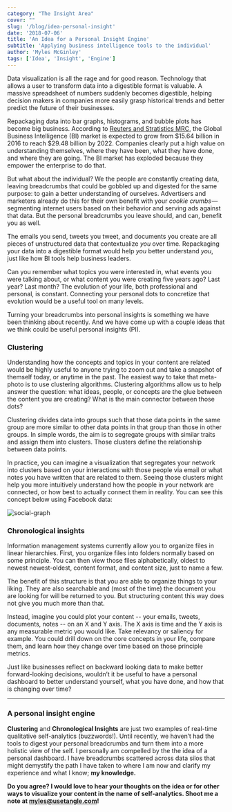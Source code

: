 ```yaml
---
category: "The Insight Area"
cover: ""
slug: '/blog/idea-personal-insight'
date: '2018-07-06'
title: 'An Idea for a Personal Insight Engine'
subtitle: 'Applying business intelligence tools to the individual'
author: 'Myles McGinley'
tags: ['Idea', 'Insight', 'Engine']
---
```


Data visualization is all the rage and for good reason. Technology that allows a user to transform data into a digestible format is valuable. A massive spreadsheet of numbers suddenly becomes digestible, helping decision makers in companies more easily grasp historical trends and better predict the future of their businesses.

Repackaging data into bar graphs, histograms, and bubble plots has become big business. According to [Reuters and Stratistics MRC](https://www.reuters.com/brandfeatures/venture-capital/article?id=5619), the Global Business Intelligence (BI) market is expected to grow from $15.64 billion in 2016 to reach $29.48 billion by 2022. Companies clearly put a high value on understanding themselves, where they have been, what they have done, and where they are going. The BI market has exploded because they empower the enterprise to do that.

But what about the individual? We the people are constantly creating data, leaving breadcrumbs that could be gobbled up and digested for the same purpose: to gain a better understanding of ourselves. Advertisers and marketers already do this for their own benefit with your *cookie crumbs* — segmenting internet users based on their behavior and serving ads against that data. But the personal breadcrumbs you leave should, and can, benefit you as well.

The emails you send, tweets you tweet, and documents you create are all pieces of unstructured data that contextualize *you* over time. Repackaging your data into a digestible format would help *you* better understand *you*, just like how BI tools help business leaders.

Can you remember what topics you were interested in, what events you were talking about, or what content you were creating five years ago? Last year? Last month? The evolution of your life, both professional and personal, is constant. Connecting your personal dots to concretize that evolution would be a useful tool on many levels.

Turning your breadcrumbs into personal insights is something we have been thinking about recently. And we have come up with a couple ideas that we think could be useful personal insights (PI).

### Clustering

Understanding how the concepts and topics in your content are related would be highly useful to anyone trying to zoom out and take a snapshot of themself today, or anytime in the past. The easiest way to take that meta-photo is to use clustering algorithms. Clustering algorithms allow us to help answer the question: what ideas, people, or concepts are the glue between the content you are creating? What is the main connector between those dots?

Clustering divides data into groups such that those data points in the same group are more similar to other data points in that group than those in other groups. In simple words, the aim is to segregate groups with similar traits and assign them into clusters. Those clusters define the relationship between data points.

In practice, you can imagine a visualization that segregates your network into clusters based on your interactions with those people via email or what notes you have written that are related to them. Seeing those clusters might help you more intuitively understand how the people in your network are connected, or how best to actually connect them in reality. You can see this concept below using Facebook data:

![social-graph](https://storage.googleapis.com/usetangle-static-assets/blog/social-graph.png)

### Chronological insights

Information management systems currently allow you to organize files in linear hierarchies. First, you organize files into folders normally based on some principle. You can then view those files alphabetically, oldest to newest newest-oldest, content format, and content size, just to name a few.

The benefit of this structure is that you are able to organize things to your liking. They are also searchable and (most of the time) the document you are looking for will be returned to you. But structuring content this way does not give you much more than that.

Instead, imagine you could plot your content -- your emails, tweets, documents, notes -- on an X and Y axis. The X axis is time and the Y axis is any measurable metric you would like. Take relevancy or saliency for example. You could drill down on the core concepts in your life, compare them, and learn how they change over time based on those principle metrics.

Just like businesses reflect on backward looking data to make better forward-looking decisions, wouldn’t it be useful to have a personal dashboard to better understand yourself, what you have done, and how that is changing over time?

---

### A personal insight engine

**Clustering** and **Chronological Insights** are just two examples of real-time qualitative self-analytics (buzzwords!). Until recently, we haven’t had the tools to digest your personal breadcrumbs and turn them into a more holistic view of the self. I personally am compelled by the the idea of a personal dashboard. I have breadcrumbs scattered across data silos that might demystify the path I have taken to where I am now and clarify my experience and what I know; **my knowledge.**

**Do you agree? I would love to hear your thoughts on the idea or for other ways to visualize your content in the name of self-analytics. Shoot me a note at myles@usetangle.com!**

